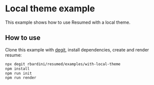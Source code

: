 # Local theme example

This example shows how to use Resumed with a local theme.

## How to use

Clone this example with [degit](https://github.com/Rich-Harris/degit), install dependencies, create and render resume:

```sh
npx degit rbardini/resumed/examples/with-local-theme
npm install
npm run init
npm run render
```
